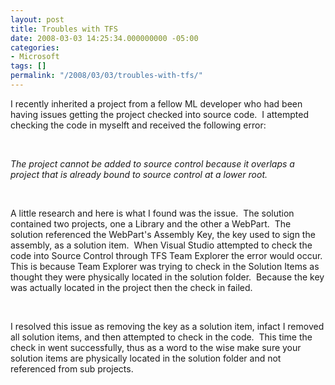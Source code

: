 ```yaml
---
layout: post
title: Troubles with TFS
date: 2008-03-03 14:25:34.000000000 -05:00
categories:
- Microsoft
tags: []
permalink: "/2008/03/03/troubles-with-tfs/"
---
```

I recently inherited a project from a fellow ML developer who had been having issues getting the project checked into source code.&nbsp; I attempted checking the code in myselft and received the following error:

&nbsp;

_The project cannot be added to source control because it overlaps a project that is already bound to source control at a lower root._

&nbsp;

A little research and here is what I found was the issue.&nbsp; The solution contained two projects, one a&nbsp;Library and the other a WebPart.&nbsp; The solution referenced the WebPart's Assembly Key, the key used to sign the assembly, as a solution item.&nbsp; When Visual Studio attempted to check the code into&nbsp;Source Control&nbsp;through TFS Team Explorer the error would occur.&nbsp; This is because Team Explorer was trying to check in the Solution Items as thought they were physically located in the solution folder.&nbsp; Because the key was actually located in the project then the check in failed.&nbsp; 

&nbsp;

I resolved this issue as removing the key as a solution item, infact I removed all solution items, and then attempted to check in the code.&nbsp; This time the check in went successfully, thus as a word to the wise make sure your solution items are physically located in the solution folder and not referenced from sub projects.

